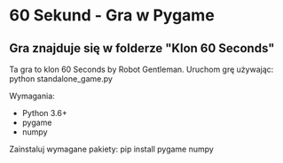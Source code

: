
# 60 Sekund - Gra w Pygame

## Gra znajduje się w folderze "Klon 60 Seconds"

Ta gra to klon 60 Seconds by Robot Gentleman.
Uruchom grę używając: python standalone_game.py
    
Wymagania:
- Python 3.6+
- pygame
- numpy
    
Zainstaluj wymagane pakiety: pip install pygame numpy
